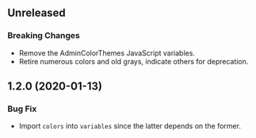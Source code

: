 <!-- Learn how to maintain this file at https://github.com/WordPress/gutenberg/tree/master/packages#maintaining-changelogs. -->

## Unreleased

### Breaking Changes

-   Remove the AdminColorThemes JavaScript variables.
-   Retire numerous colors and old grays, indicate others for deprecation.

## 1.2.0 (2020-01-13)

### Bug Fix

-   Import `colors` into `variables` since the latter depends on the former.
